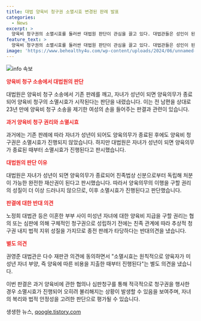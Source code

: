 ```yaml
---
title: 대법 양육비 청구권 소멸시효 변경된 판례 발표
categories:
  - News
excerpt: >
  양육비 청구권의 소멸시효를 둘러싼 대법원 판단이 관심을 끌고 있다. 대법관들은 성인이 된 자녀에 대한 양육비 청구권은 소멸시효가 시작된다는 새로운 판단을 내렸다. 이로써 기존 판례를 깨고 청구권 소멸을 인정했다. 이에 따라 2심에서 양육비 청구 소송을 기각한 판결을 확정했다. 대법원은 자녀가 성인이 되면 양육비 청구권이 종료되고 소멸시효가 진행된다는 새로운 판시를 내렸다.
feature_text: >
  양육비 청구권의 소멸시효를 둘러싼 대법원 판단이 관심을 끌고 있다. 대법관들은 성인이 된 자녀에 대한 양육비 청구권은 소멸시효가 시작된다는 새로운 판단을 내렸다. 이로써 기존 판례를 깨고 청구권 소멸을 인정했다. 이에 따라 2심에서 양육비 청구 소송을 기각한 판결을 확정했다. 대법원은 자녀가 성인이 되면 양육비 청구권이 종료되고 소멸시효가 진행된다는 새로운 판시를 내렸다.
image: 'https://www.behealthy4u.com/wp-content/uploads/2024/06/unnamed-file.png'
---
```


<p><img src="https://www.behealthy4u.com/wp-content/uploads/2024/06/unnamed-file.png" alt="info 속보" /></p>

<p><b><span style="color: #ee2323;">양육비 청구 소송에서 대법원의 판단</span></b></p>

<p>대법원은 양육비 청구 소송에서 기존 판례를 깨고, 자녀가 성년이 되면 양육의무가 종료되어 양육비 청구의 소멸시효가 시작된다는 판단을 내렸습니다. 이는 전 남편을 상대로 23년 만에 양육비 청구 소송을 제기한 여성의 손을 들어주는 판결과 관련이 있습니다.</p>

<p><b><span style="color: #ee2323;">과거 양육비 청구 권리와 소멸시효</span></b></p>

<p>과거에는 기존 판례에 따라 자녀가 성년이 되어도 양육의무가 종료된 후에도 양육비 청구권은 소멸시효가 진행되지 않았습니다. 하지만 대법원은 자녀가 성년이 되면 양육의무가 종료된 때부터 소멸시효가 진행된다고 판시했습니다.</p>

<p><b><span style="color: #ee2323;">대법원의 판단 이유</span></b></p>

<p>대법원은 자녀가 성년이 되면 양육의무가 종료되어 친족법상 신분으로부터 독립해 처분이 가능한 완전한 재산권이 된다고 판시했습니다. 따라서 양육의무의 이행을 구할 권리의 성질이 더 이상 드러나지 않으므로, 이후 소멸시효가 진행된다고 판단했습니다.</p>

<p><b><span style="color: #ee2323;">판결에 대한 반대 의견</span></b></p>

<p>노정희 대법관 등은 이혼한 부부 사이 미성년 자녀에 대한 양육비 지급을 구할 권리는 협의 또는 심판에 의해 구체적인 청구권으로 성립하기 전에는 친족 관계에 따라 추상적 청구권 내지 법적 지위 성질을 가지므로 종전 판례가 타당하다는 반대의견을 냈습니다.</p>

<p><b><span style="color: #ee2323;">별도 의견</span></b></p>

<p>권영준 대법관은 다수 재판관 의견에 동의하면서 "소멸시효는 원칙적으로 양육자가 미성년 자녀 부양, 즉 양육에 따른 비용을 지출한 때부터 진행된다"는 별도 의견을 냈습니다.</p>

<p>이번 판결은 과거 양육비에 관한 협의나 심판청구를 통해 적극적으로 청구권을 행사한 경우 소멸시효가 진행되어 오히려 불리해지는 상황이 발생할 수 있음을 보여주며, 자녀의 복리와 법적 안정성을 고려한 판단으로 평가될 수 있습니다.</p>
생생한 뉴스, <a href="https://qoogle.tistory.com" rel="dofollow">qoogle.tistory.com</a>


